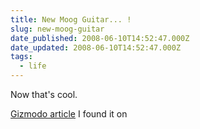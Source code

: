 ```yaml
---
title: New Moog Guitar... !
slug: new-moog-guitar
date_published: 2008-06-10T14:52:47.000Z
date_updated: 2008-06-10T14:52:47.000Z
tags:
  - life
---
```


Now that's cool.

[Gizmodo article](http://feeds.gawker.com/~r/gizmodo/full/~3/309057597/moogs-first-guitar-features-infinite-sustain-so-go-out-and-have-a-bite) I found it on
